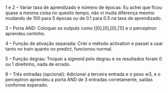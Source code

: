 1 e 2 – Variar taxa de aprendizado e número de épocas:
Eu achei que ficou quase a mesma coisa no quesito tempo, não vi muita diferença mesmo mudando de 100 para 5 épocas ou de 0.1 para 0.5 na taxa de aprendizado.

3 – Porta AND:
Coloquei os outputs como [[0],[0],[0],[1]] e o perceptron aprendeu certinho.

4 – Função de ativação separada:
Criei o método activation e passei a usar tanto no train quanto no predict, funcionou normal.

5 – Função degrau:
Troquei a sigmoid pelo degrau e os resultados foram 0 ou 1 direitinho, nada de errado.

6 – Três entradas (opcional):
Adicionei a terceira entrada e o peso w3, e o perceptron aprendeu a porta AND de 3 entradas corretamente, saídas conforme esperado.
 
 

